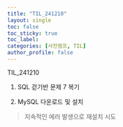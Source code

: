 ```yaml
---
title: "TIL_241210"
layout: single
toc: false
toc_sticky: true
toc_label: 
categories: [사전캠프, TIL]
author_profile: false
---
```


TIL_241210

1. SQL 걷기반 문제 7 복기

2. MySQL 다운로드 및 설치
> 지속적인 에러 발생으로 재설치 시도